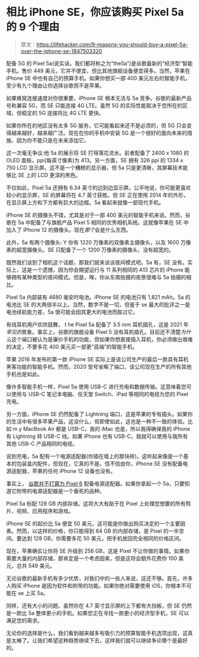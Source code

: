 # 相比 iPhone SE，你应该购买 Pixel 5a 的 9 个理由

> 原文：<https://lifehacker.com/9-reasons-you-should-buy-a-pixel-5a-over-the-iphone-se-1847503320>

配备 5G 的 Pixel 5a(说实话，我们都将称之为“the5a”)是谷歌最新的“经济型”智能手机。售价 449 美元，它并不便宜，但比其他旗舰设备便宜得多。当然，苹果在 iPhone SE 中也有自己的预算手机。如果你想买一部 400 美元左右的智能手机，至少有九个理由让你选择谷歌而不是苹果。

如果蜂窝连接速度对你很重要，iPhone SE 根本无法与 5a 竞争。谷歌的最新产品号称兼容 5G，而 SE 只能连接 4G LTE。虽然 5G 的实际性能取决于您所在的区域，但稳定的 5G 连接将比 4G LTE 更快。

如果你所在的地区没有太多 5G 服务，它可能看起来还不是必须的，但 5G 只会变得越来越好，越来越广泛。现在在你的手机中安装 5G 是一个很好的面向未来的措施，因为你不能只是在未来添加它。

这一次毫无争议:他 5a 的展示将 SE 打得落花流水。前者配备了 2400 x 1080 的 OLED 面板，ppi(每英寸像素)为 413。另一方面，SE 拥有 326 ppi 的 1334 x 750 LCD 显示屏。这不是一个糟糕的显示器，但 5a 只是更清晰，其屏幕技术能够比 SE 上的 LCD 更深的黑色。

不仅如此，Pixel 5a 还拥有 6.34 英寸的边到边显示屏。公平地说，你可能更喜欢较小的显示屏，SE 的屏幕将在 4.7 英寸获胜。但 SE 正在使用 2014 年的外形，在显示屏上方和下方都有巨大的边框。5a 看起来就像一部现代手机。

iPhone SE 的摄像头不错，尤其是对于一部 400 美元的智能手机来说。然而，谷歌在 5a 中配备了与旗舰产品 Pixel 5 相同的优秀相机系统。这就像苹果在 SE 中加入了 iPhone 12 的摄像头。现在*那个*会是什么东西。

此外，5a 有两个摄像头: Y 你有 1220 万像素的双像素主摄像头，以及 1600 万像素的超宽摄像头。SE 只配备了一个 1200 万像素的摄像头，没有超宽的。

既然我们谈到了相机这个话题，那我们就来谈谈夜间模式吧。5a 有，SE 没有。实际上，这是一个遗憾，因为你会期望运行与 11 系列相同的 A13 芯片的 iPhone 能够拥有某种类型的夜间模式。但是，唉，你从东南拍摄的夜景很难与 5a 拍摄的相比。

Pixel 5a 内部装有 4680 毫安时电池。iPhone SE 的电池只有 1,821 mAh。5a 的电池比 SE 的大两倍半以上。当然，数字不是一切，但鉴于 se 最大的批评之一是电池续航能力差，5a 很可能会因其更大的电池而胜过它。

有线耳机用户欢欣鼓舞， t he Pixel 5a 配备了 3.5 mm 耳机插孔，这是 2021 年*罕见的*景象。事实上，谷歌的旗舰设备 Pixel 5 没有耳机插孔。目前还不清楚*为什么*这个端口被认为是廉价手机的功能，但如果你想直接插入耳机，你必须做出艰难的决定，不要多花 400 美元买一部更“高端”的智能手机。

苹果 2016 年发布的第一款 iPhone SE 实际上是该公司生产的最后一款具有耳机黑客功能的智能手机。然而，2020 型号省略了端口，该公司现在生产的所有其他手机也是如此。

像许多智能手机一样，Pixel 5a 使用 USB-C 进行充电和数据传输。这意味着您可以使用与 USB-C 笔记本电脑、任天堂 Switch、iPad 等相同的电缆为您的 Pixel 充电。

另一方面，iPhone SE 仍然配备了 Lightning 端口，这是苹果的专有插头。如果你的生活中有很多苹果产品，这没什么，但即使如此，这也是一种不一致的体验。比如 m y MacBook Air 都是 USB-C，我的 iMac 也是，所以我得确保我的 iPhone 有 Lightning 转 USB-C 线。如果 iPhone 也有 USB-C，我就可以使用与我所有其他 USB-C 产品相同的电缆。

说到充电，5a 配有一个电源适配器(你插在墙上的那块砖)。这听起来像是一个基本的包装盒内配件，但现在，它真的不是。信不信由你，iPhone SE 没有配备电源适配器，苹果的任何 iPhone 12 设备也没有。

事实上， [谷歌并不打算为 Pixel 6](https://www.theverge.com/2021/8/17/22628702/google-pixel-6-charger-not-included) 配备电源适配器。如果你拿起一个 5a，只要知道它附带的电源适配器是一个垂死的品种。

Pixel 5a 标配 128 GB 内部存储。这将大大有助于在 Pixel 上处理您想要的所有照片、视频、应用程序和游戏。

iPhone SE 的起价比 5a 便宜 50 美元，这可能是你做出购买决定的一个主要因素。然而，以这样的价格，你只能得到 64 GB 的内部存储，是 Pixel 的一半空间。要达到 128 GB，你需要多花 50 美元，把手机放回完全相同的价格区间。

现在，苹果确实让你将 SE 升级到 256 GB，这是 Pixel 不让你做的事情。如果你需要大量的内部存储，那肯定是一个考虑因素，但是这将会额外花费你 100 美元，总共 549 美元。

无论谷歌的最新手机有多少优势，对我们中的一些人来说，这还不够。首先，许多人购买 iPhone 是因为软件和附带的功能。如果你绝对需要使用 iOS，你根本不可能在 se 上买 5a。

同样，还有大小的问题。虽然你在 4.7 英寸显示屏的上下都有大挡板，但 SE 仍然是一款比 5a 整体更小的手机。如果您正在寻找一款更小的经济型手机，SE 可以满足您的需求。

无论你的选择是什么，我们看到越来越多有吸引力的预算智能手机选项出现，这真是太棒了。让我们希望这种趋势继续下去，这样我们就可以继续争论哪个是最好的。